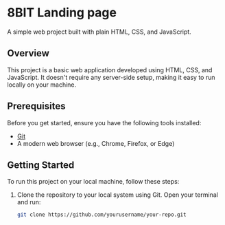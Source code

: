 # 8BIT Landing page

A simple web project built with plain HTML, CSS, and JavaScript.

## Overview

This project is a basic web application developed using HTML, CSS, and JavaScript. It doesn't require any server-side setup, making it easy to run locally on your machine.

## Prerequisites

Before you get started, ensure you have the following tools installed:

- [Git](https://git-scm.com/)
- A modern web browser (e.g., Chrome, Firefox, or Edge)

## Getting Started

To run this project on your local machine, follow these steps:

1. Clone the repository to your local system using Git. Open your terminal and run:

   ```bash
   git clone https://github.com/yourusername/your-repo.git
